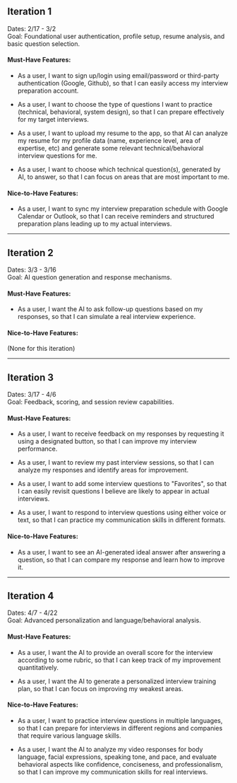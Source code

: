 ## Iteration 1
Dates: 2/17 - 3/2\
Goal: Foundational user authentication, profile setup, resume analysis, and basic question selection.

#### Must-Have Features:

-   As a user, I want to sign up/login using email/password or third-party authentication (Google, Github), so that I can easily access my interview preparation account.

-   As a user, I want to choose the type of questions I want to practice (technical, behavioral, system design), so that I can prepare effectively for my target interviews.

-   As a user, I want to upload my resume to the app, so that AI can analyze my resume for my profile data (name, experience level, area of expertise, etc) and generate some relevant technical/behavioral interview questions for me.

-   As a user, I want to choose which technical question(s), generated by AI, to answer, so that I can focus on areas that are most important to me.

#### Nice-to-Have Features:

-   As a user, I want to sync my interview preparation schedule with Google Calendar or Outlook, so that I can receive reminders and structured preparation plans leading up to my actual interviews.

* * * * *

## Iteration 2
Dates: 3/3 - 3/16\
Goal: AI question generation and response mechanisms.

#### Must-Have Features:

-   As a user, I want the AI to ask follow-up questions based on my responses, so that I can simulate a real interview experience.

#### Nice-to-Have Features:
(None for this iteration)

* * * * *

## Iteration 3
Dates: 3/17 - 4/6\
Goal: Feedback, scoring, and session review capabilities.

#### Must-Have Features:

-   As a user, I want to receive feedback on my responses by requesting it using a designated button, so that I can improve my interview performance.

-   As a user, I want to review my past interview sessions, so that I can analyze my responses and identify areas for improvement.

-   As a user, I want to add some interview questions to "Favorites", so that I can easily revisit questions I believe are likely to appear in actual interviews.

-   As a user, I want to respond to interview questions using either voice or text, so that I can practice my communication skills in different formats.

#### Nice-to-Have Features:

-   As a user, I want to see an AI-generated ideal answer after answering a question, so that I can compare my response and learn how to improve it.

* * * * *

## Iteration 4
Dates: 4/7 - 4/22\
Goal: Advanced personalization and language/behavioral analysis.

#### Must-Have Features:

-   As a user, I want the AI to provide an overall score for the interview according to some rubric, so that I can keep track of my improvement quantitatively.

-   As a user, I want the AI to generate a personalized interview training plan, so that I can focus on improving my weakest areas.

#### Nice-to-Have Features:

-   As a user, I want to practice interview questions in multiple languages, so that I can prepare for interviews in different regions and companies that require various language skills.

-   As a user, I want the AI to analyze my video responses for body language, facial expressions, speaking tone, and pace, and evaluate behavioral aspects like confidence, conciseness, and professionalism, so that I can improve my communication skills for real interviews.